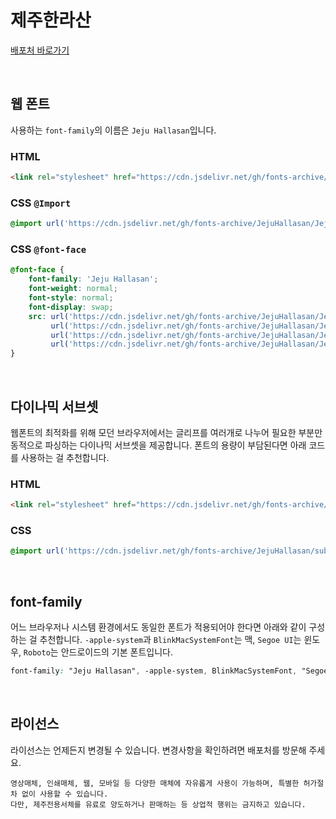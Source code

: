 # 제주한라산

[배포처 바로가기](https://www.jeju.go.kr/jeju/symbol/font/infor.htm)

&nbsp;

## 웹 폰트

사용하는 `font-family`의 이름은 `Jeju Hallasan`입니다.

### HTML

```html
<link rel="stylesheet" href="https://cdn.jsdelivr.net/gh/fonts-archive/JejuHallasan/JejuHallasan.css" type="text/css"/>
```

### CSS `@Import`

```css
@import url('https://cdn.jsdelivr.net/gh/fonts-archive/JejuHallasan/JejuHallasan.css');
```

### CSS `@font-face`

```css
@font-face {
    font-family: 'Jeju Hallasan';
    font-weight: normal;
    font-style: normal;
    font-display: swap;
    src: url('https://cdn.jsdelivr.net/gh/fonts-archive/JejuHallasan/JejuHallasan.woff2') format('woff2'),
         url('https://cdn.jsdelivr.net/gh/fonts-archive/JejuHallasan/JejuHallasan.woff') format('woff'),
         url('https://cdn.jsdelivr.net/gh/fonts-archive/JejuHallasan/JejuHallasan.otf') format('opentype'),
         url('https://cdn.jsdelivr.net/gh/fonts-archive/JejuHallasan/JejuHallasan.ttf') format('truetype');
}
```

&nbsp;

## 다이나믹 서브셋

웹폰트의 최적화를 위해 모던 브라우저에서는 글리프를 여러개로 나누어 필요한 부분만 동적으로 파싱하는 다이나믹 서브셋을 제공합니다. 폰트의 용량이 부담된다면 아래 코드를 사용하는 걸 추천합니다.

### HTML

```html
<link rel="stylesheet" href="https://cdn.jsdelivr.net/gh/fonts-archive/JejuHallasan/subsets/JejuHallasan-dynamic-subset.css" type="text/css"/>
```

### CSS

```css
@import url('https://cdn.jsdelivr.net/gh/fonts-archive/JejuHallasan/subsets/JejuHallasan-dynamic-subset.css');
```

&nbsp;

## font-family

어느 브라우저나 시스템 환경에서도 동일한 폰트가 적용되어야 한다면 아래와 같이 구성하는 걸 추천합니다. `-apple-system`과 `BlinkMacSystemFont`는 맥, `Segoe UI`는 윈도우, `Roboto`는 안드로이드의 기본 폰트입니다.


```css
font-family: "Jeju Hallasan", -apple-system, BlinkMacSystemFont, "Segoe UI", Roboto, Oxygen, Ubuntu, Cantarell, "Open Sans", "Helvetica Neue", sans-serif;
```

&nbsp;

## 라이선스

라이선스는 언제든지 변경될 수 있습니다. 변경사항을 확인하려면 배포처를 방문해 주세요.

```
영상매체, 인쇄매체, 웹, 모바일 등 다양한 매체에 자유롭게 사용이 가능하며, 특별한 허가절차 없이 사용할 수 있습니다. 
다만, 제주전용서체를 유료로 양도하거나 판매하는 등 상업적 행위는 금지하고 있습니다.
```
